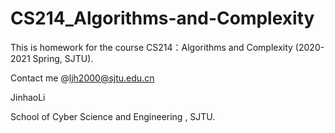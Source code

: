 # CS214_Algorithms-and-Complexity
This is homework for the course CS214：Algorithms and Complexity (2020-2021 Spring, SJTU).

Contact me @ljh2000@sjtu.edu.cn

JinhaoLi

School of Cyber Science and Engineering , SJTU.

